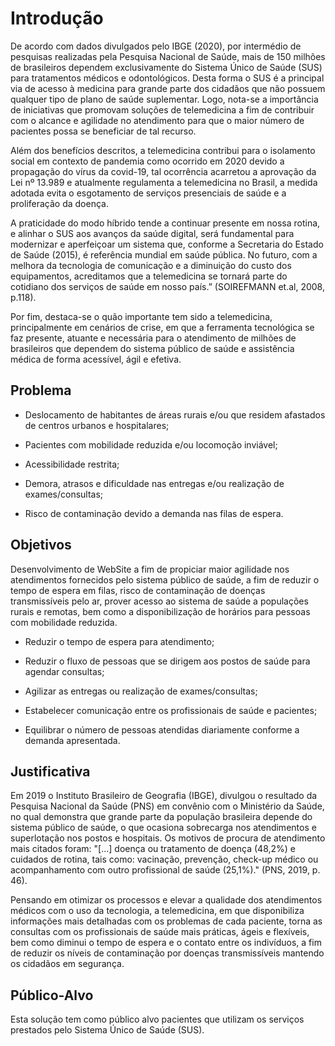 # Introdução

De acordo com dados divulgados pelo IBGE (2020), por intermédio de pesquisas realizadas pela Pesquisa Nacional de Saúde, mais de 150 milhões de brasileiros dependem exclusivamente do Sistema Único de Saúde (SUS) para tratamentos médicos e odontológicos. Desta forma o SUS é a principal via de acesso à medicina para grande parte dos cidadãos que não possuem qualquer tipo de plano de saúde suplementar. Logo, nota-se a importância de iniciativas que promovam soluções de telemedicina a fim de contribuir com o alcance e agilidade no atendimento para que o maior número de pacientes possa se beneficiar de tal recurso.

Além dos benefícios descritos, a telemedicina contribui para o isolamento social em contexto de pandemia como ocorrido em 2020 devido a propagação do vírus da covid-19, tal ocorrência acarretou a aprovação da Lei nº 13.989 e atualmente regulamenta a telemedicina no Brasil, a medida adotada evita o esgotamento de serviços presenciais de saúde e a proliferação da doença.

A praticidade do modo híbrido tende a continuar presente em nossa rotina, e alinhar o SUS aos avanços da saúde digital, será fundamental para modernizar e aperfeiçoar um sistema que, conforme a Secretaria do Estado de Saúde (2015), é referência mundial em saúde pública. No futuro, com a melhora da tecnologia de comunicação e a diminuição do custo dos equipamentos, acreditamos que a telemedicina se tornará parte do cotidiano dos serviços de saúde em nosso país.” (SOIREFMANN et.al, 2008, p.118).

Por fim, destaca-se o quão importante tem sido a telemedicina, principalmente em cenários de crise, em que a ferramenta tecnológica se faz presente, atuante e necessária para o atendimento de milhões de brasileiros que dependem do sistema público de saúde e assistência médica de forma acessível, ágil e efetiva.

## Problema

- Deslocamento de habitantes de áreas rurais e/ou que residem afastados de centros urbanos e hospitalares;

- Pacientes com mobilidade reduzida e/ou locomoção inviável;

- Acessibilidade restrita;

- Demora, atrasos e dificuldade nas entregas e/ou realização de exames/consultas;

- Risco de contaminação devido a demanda nas filas de espera.

## Objetivos

Desenvolvimento de WebSite a fim de propiciar maior agilidade nos atendimentos fornecidos pelo sistema público de saúde, a fim de reduzir o tempo de espera em filas, risco de contaminação de doenças transmissíveis pelo ar, prover acesso ao sistema de saúde a populações rurais e remotas, bem como a disponibilização de horários para pessoas com mobilidade reduzida.

- Reduzir o tempo de espera para atendimento;

- Reduzir o fluxo de pessoas que se dirigem aos postos de saúde para agendar consultas;

- Agilizar as entregas ou realização de exames/consultas;

- Estabelecer comunicação entre os profissionais de saúde e pacientes;

- Equilibrar o número de pessoas atendidas diariamente conforme a demanda apresentada.

## Justificativa

Em 2019 o Instituto Brasileiro de Geografia (IBGE), divulgou o resultado da Pesquisa Nacional da Saúde (PNS) em convênio com o Ministério da Saúde, no qual demonstra que grande parte da população brasileira depende do sistema público de saúde, o que ocasiona sobrecarga nos atendimentos e superlotação nos postos e hospitais. Os motivos de procura de atendimento mais citados foram: "[...] doença ou tratamento de doença (48,2%) e cuidados de rotina, tais como: vacinação, prevenção, check-up médico ou acompanhamento com outro profissional de saúde (25,1%)." (PNS, 2019, p. 46).

Pensando em otimizar os processos e elevar a qualidade dos atendimentos médicos com o uso da tecnologia, a telemedicina, em que disponibiliza informações mais detalhadas com os problemas de cada paciente, torna as consultas com os profissionais de saúde mais práticas, ágeis e flexíveis, bem como diminui o tempo de espera e o contato entre os indivíduos, a fim de reduzir os níveis de contaminação por doenças transmissíveis mantendo os cidadãos em segurança.

## Público-Alvo

Esta solução tem como público alvo pacientes que utilizam os serviços prestados pelo Sistema Único de Saúde (SUS).
